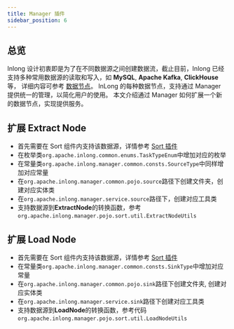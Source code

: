 ```yaml
---
title: Manager 插件
sidebar_position: 6
---
```


## 总览

Inlong 设计初衷即是为了在不同数据源之间创建数据流，截止目前，Inlong 已经支持多种常用数据源的读取和写入，如 **MySQL**, **Apache Kafka**, **ClickHouse** 等，
详细内容可参考 [数据节点](data_node/extract_node/overview.md)。 InLong 的每种数据节点，支持通过 Manager 提供统一的管理，以简化用户的使用。
本文介绍通过 Manager 如何扩展一个新的数据节点，实现提供服务。

## 扩展 Extract Node
 
- 首先需要在 Sort 组件内支持该数据源，详情参考 [Sort 插件](design_and_concept/how_to_extend_data_node_for_sort.md)
- 在枚举类`org.apache.inlong.common.enums.TaskTypeEnum`中增加对应的枚举
- 在常量类`org.apache.inlong.manager.common.consts.SourceType`中同样增加对应常量
- 在`org.apache.inlong.manager.common.pojo.source`路径下创建文件夹，创建对应实体类
- 在`org.apache.inlong.manager.service.source`路径下，创建对应工具类
- 支持数据源到**ExtractNode**的转换函数，参考 `org.apache.inlong.manager.pojo.sort.util.ExtractNodeUtils`

## 扩展 Load Node

- 首先需要在 Sort 组件内支持该数据源，详情参考 [Sort 插件](design_and_concept/how_to_extend_data_node_for_sort.md)
- 在常量类`org.apache.inlong.manager.common.consts.SinkType`中增加对应常量
- 在`org.apache.inlong.manager.common.pojo.sink`路径下创建文件夹, 创建对应实体类
- 在`org.apache.inlong.manager.service.sink`路径下创建对应工具类
- 支持数据源到**LoadNode**的转换函数，参考代码 `org.apache.inlong.manager.pojo.sort.util.LoadNodeUtils`